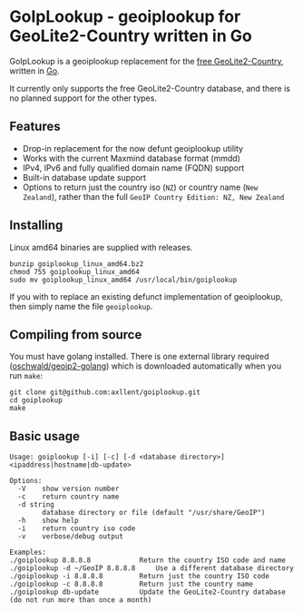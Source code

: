 # GoIpLookup - geoiplookup for GeoLite2-Country written in Go

GoIpLookup is a geoiplookup replacement for the [free GeoLite2-Country](https://dev.maxmind.com/geoip/geoip2/geolite2/),
written in [Go](https://golang.org/).

It currently only supports the free GeoLite2-Country database, and there is no planned support for the other types.


## Features

- Drop-in replacement for the now defunt geoiplookup utility
- Works with the current Maxmind database format (mmdd)
- IPv4, IPv6 and fully qualified domain name (FQDN) support
- Built-in database update support
- Options to return just the country iso (`NZ`) or country name (`New Zealand`), rather than the full `GeoIP Country Edition: NZ, New Zealand`


## Installing

Linux amd64 binaries are supplied with releases.

```
bunzip goiplookup_linux_amd64.bz2
chmod 755 goiplookup_linux_amd64
sudo mv goiplookup_linux_amd64 /usr/local/bin/goiplookup
```

If you with to replace an existing defunct implementation of geoiplookup, then simply name the file `geoiplookup`.


## Compiling from source

You must have golang installed. There is one external library required ([oschwald/geoip2-golang](github.com/oschwald/geoip2-golang)) which is downloaded automatically when you run `make`:

```
git clone git@github.com:axllent/goiplookup.git
cd goiplookup
make
```

## Basic usage
```
Usage: goiplookup [-i] [-c] [-d <database directory>] <ipaddress|hostname|db-update>

Options:
  -V	show version number
  -c	return country name
  -d string
    	database directory or file (default "/usr/share/GeoIP")
  -h	show help
  -i	return country iso code
  -v	verbose/debug output

Examples:
./goiplookup 8.8.8.8			Return the country ISO code and name
./goiplookup -d ~/GeoIP 8.8.8.8		Use a different database directory
./goiplookup -i 8.8.8.8			Return just the country ISO code
./goiplookup -c 8.8.8.8			Return just the country name
./goiplookup db-update			Update the GeoLite2-Country database (do not run more than once a month)
```

